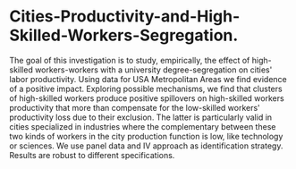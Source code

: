 # Cities-Productivity-and-High-Skilled-Workers-Segregation.
The goal of this investigation is to study, empirically, the effect of high-skilled workers-workers with a university degree-segregation on cities' labor productivity. Using data for USA Metropolitan Areas we find evidence of a positive impact. Exploring possible mechanisms, we find that clusters of high-skilled workers produce positive spillovers on high-skilled workers productivity that more than compensate for the low-skilled workers' productivity loss due to their exclusion. The latter is particularly valid in cities specialized in industries where the complementary between these two kinds of workers in the city production function is low, like technology or sciences. We use panel data and IV approach as identification strategy. Results are robust to different specifications.

